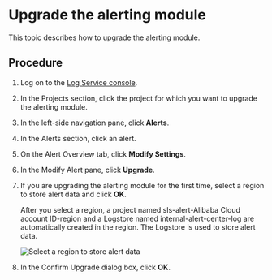# Upgrade the alerting module

This topic describes how to upgrade the alerting module.

## Procedure

1.  Log on to the [Log Service console](https://sls.console.aliyun.com).

2.  In the Projects section, click the project for which you want to upgrade the alerting module.

3.  In the left-side navigation pane, click **Alerts**.

4.  In the Alerts section, click an alert.

5.  On the Alert Overview tab, click **Modify Settings**.

6.  In the Modify Alert pane, click **Upgrade**.

7.  If you are upgrading the alerting module for the first time, select a region to store alert data and click **OK**.

    After you select a region, a project named sls-alert-Alibaba Cloud account ID-region and a Logstore named internal-alert-center-log are automatically created in the region. The Logstore is used to store alert data.

    ![Select a region to store alert data](../images/p256845.png)

8.  In the Confirm Upgrade dialog box, click **OK**.


